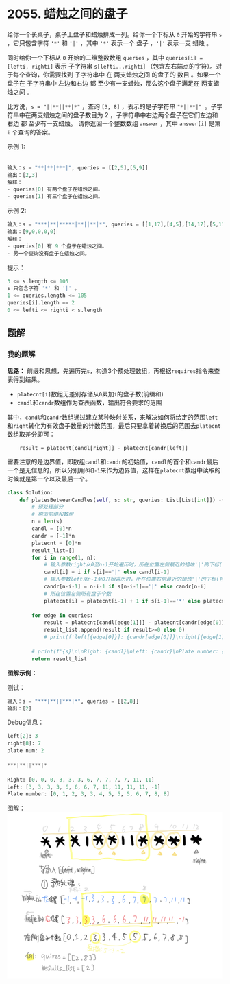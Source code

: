 # 2055. 蜡烛之间的盘子
给你一个长桌子，桌子上盘子和蜡烛排成一列。给你一个下标从 `0` 开始的字符串 `s` ，它只包含字符 `'*'` 和 `'|'` ，其中 `'*'` 表示一个 盘子 ，`'|'` 表示一支 蜡烛 。

同时给你一个下标从 `0` 开始的二维整数数组 `queries` ，其中 `queries[i] = [lefti, righti]` 表示 子字符串 `s[lefti...righti`] （包含左右端点的字符）。对于每个查询，你需要找到 子字符串中 在 两支蜡烛之间 的盘子的 数目 。如果一个盘子在 子字符串中 左边和右边 都 至少有一支蜡烛，那么这个盘子满足在 两支蜡烛之间 。

比方说，`s = "||**||**|*"` ，查询 `[3, 8]` ，表示的是子字符串 `"*||**|" `。子字符串中在两支蜡烛之间的盘子数目为 2 ，子字符串中右边两个盘子在它们左边和右边 都 至少有一支蜡烛。
请你返回一个整数数组 `answer` ，其中 `answer[i]` 是第 `i` 个查询的答案。

 

示例 1:

```python

输入：s = "**|**|***|", queries = [[2,5],[5,9]]
输出：[2,3]
解释：
- queries[0] 有两个盘子在蜡烛之间。
- queries[1] 有三个盘子在蜡烛之间。
```

示例 2:

```python
输入：s = "***|**|*****|**||**|*", queries = [[1,17],[4,5],[14,17],[5,11],[15,16]]
输出：[9,0,0,0,0]
解释：
- queries[0] 有 9 个盘子在蜡烛之间。
- 另一个查询没有盘子在蜡烛之间。
```

提示：

```python
3 <= s.length <= 105
s 只包含字符 '*' 和 '|' 。
1 <= queries.length <= 105
queries[i].length == 2
0 <= lefti <= righti < s.length
```
## 题解
### 我的题解
**思路：**
前缀和思想，先遍历完`s`，构造3个预处理数组，再根据`requires`指令来查表得到结果。

- `platecnt[i]`数组无差别存储从`0`累加`i`的盘子数(前缀和)
- `candl`和`candr`数组作为查表函数，输出符合要求的范围

其中，`candl`和`candr`数组通过建立某种映射关系，来解决如何将给定的范围`left`和`right`转化为有效盘子数量的计数范围，最后只要拿着转换后的范围去`platecnt`数组取差分即可：
```
    result = platecnt[candl[right]] - platecnt[candr[left]]
```

需要注意的是边界值，即数组`candl`和`candr`的初始值，`candl`的首个和`candr`最后一个是无信息的，所以分别用`0`和`-1`来作为边界值，这样在`platecnt`数组中读取的时候就是第一个以及最后一个。

```python
class Solution:
    def platesBetweenCandles(self, s: str, queries: List[List[int]]) -> List[int]:
        # 预处理部分
        # 构造前缀和数组
        n = len(s)
        candl = [0]*n
        candr = [-1]*n
        platecnt = [0]*n
        result_list=[]
        for i in range(1, n):
            # 输入参数right从0至n-1开始遍历时，所在位置左侧最近的蜡烛'|'的下标(包括本身)，没有则为0
            candl[i] = i if s[i]=='|' else candl[i-1]
            # 输入参数left从n-1至0开始遍历时，所在位置右侧最近的蜡烛'|'的下标(包括本身)，没有则为-1
            candr[n-i-1] = n-i-1 if s[n-i-1]=='|' else candr[n-i]
            # 所在位置左侧所有盘子个数
            platecnt[i] = platecnt[i-1] + 1 if s[i-1]=='*' else platecnt[i-1]

        for edge in queries:
            result = platecnt[candl[edge[1]]] - platecnt[candr[edge[0]]]
            result_list.append(result if result>=0 else 0)
            # print(f'left[{edge[0]}]: {candr[edge[0]]}\nright[{edge[1]}]: {candl[edge[1]]}\nplate num: {platecnt[candl[edge[1]]] - platecnt[candr[edge[0]]]}\n\n')

        # print(f'{s}\n\nRight: {candl}\nLeft: {candr}\nPlate number: {platecnt}')
        return result_list

```

**图解示例：**

测试：
```python
输入：s = "***|**||***|*", queries = [[2,8]]
输出：[2]
```
Debug信息：
```python
left[2]: 3
right[8]: 7
plate num: 2

***|**||***|*

Right: [0, 0, 0, 3, 3, 3, 6, 7, 7, 7, 7, 11, 11]
Left: [3, 3, 3, 3, 6, 6, 6, 7, 11, 11, 11, 11, -1]
Plate number: [0, 1, 2, 3, 3, 4, 5, 5, 5, 6, 7, 8, 8]

```
图解：
<img src="../../../document_source/plate.png" width = "800" alt="" align=center />
